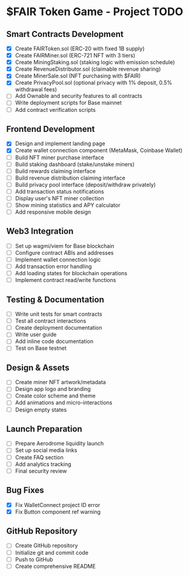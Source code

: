 # $FAIR Token Game - Project TODO

## Smart Contracts Development
- [x] Create FAIRToken.sol (ERC-20 with fixed 1B supply)
- [x] Create FAIRMiner.sol (ERC-721 NFT with 3 tiers)
- [x] Create MiningStaking.sol (staking logic with emission schedule)
- [x] Create RevenueDistributor.sol (claimable revenue sharing)
- [x] Create MinerSale.sol (NFT purchasing with $FAIR)
- [x] Create PrivacyPool.sol (optional privacy with 1% deposit, 0.5% withdrawal fees)
- [ ] Add Ownable and security features to all contracts
- [ ] Write deployment scripts for Base mainnet
- [ ] Add contract verification scripts

## Frontend Development
- [x] Design and implement landing page
- [x] Create wallet connection component (MetaMask, Coinbase Wallet)
- [ ] Build NFT miner purchase interface
- [ ] Build staking dashboard (stake/unstake miners)
- [ ] Build rewards claiming interface
- [ ] Build revenue distribution claiming interface
- [ ] Build privacy pool interface (deposit/withdraw privately)
- [ ] Add transaction status notifications
- [ ] Display user's NFT miner collection
- [ ] Show mining statistics and APY calculator
- [ ] Add responsive mobile design

## Web3 Integration
- [ ] Set up wagmi/viem for Base blockchain
- [ ] Configure contract ABIs and addresses
- [ ] Implement wallet connection logic
- [ ] Add transaction error handling
- [ ] Add loading states for blockchain operations
- [ ] Implement contract read/write functions

## Testing & Documentation
- [ ] Write unit tests for smart contracts
- [ ] Test all contract interactions
- [ ] Create deployment documentation
- [ ] Write user guide
- [ ] Add inline code documentation
- [ ] Test on Base testnet

## Design & Assets
- [ ] Create miner NFT artwork/metadata
- [ ] Design app logo and branding
- [ ] Create color scheme and theme
- [ ] Add animations and micro-interactions
- [ ] Design empty states

## Launch Preparation
- [ ] Prepare Aerodrome liquidity launch
- [ ] Set up social media links
- [ ] Create FAQ section
- [ ] Add analytics tracking
- [ ] Final security review

## Bug Fixes
- [x] Fix WalletConnect project ID error
- [x] Fix Button component ref warning

## GitHub Repository
- [ ] Create GitHub repository
- [ ] Initialize git and commit code
- [ ] Push to GitHub
- [ ] Create comprehensive README
